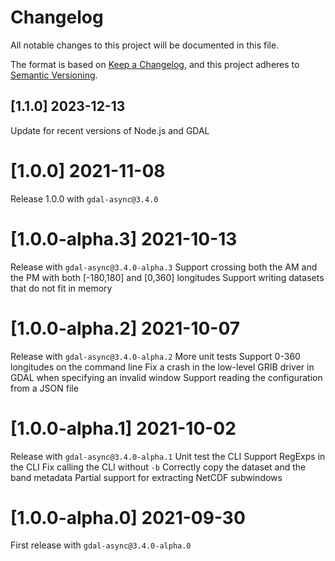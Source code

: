 # Changelog

All notable changes to this project will be documented in this file.

The format is based on [Keep a Changelog](https://keepachangelog.com/en/1.0.0/),
and this project adheres to [Semantic Versioning](https://semver.org/spec/v2.0.0.html).

## [1.1.0] 2023-12-13

Update for recent versions of Node.js and GDAL

# [1.0.0] 2021-11-08

Release 1.0.0 with `gdal-async@3.4.0`

# [1.0.0-alpha.3] 2021-10-13

Release with `gdal-async@3.4.0-alpha.3`
Support crossing both the AM and the PM with both [-180,180] and [0,360] longitudes
Support writing datasets that do not fit in memory

# [1.0.0-alpha.2] 2021-10-07

Release with `gdal-async@3.4.0-alpha.2`
More unit tests
Support 0-360 longitudes on the command line
Fix a crash in the low-level GRIB driver in GDAL when specifying an invalid window
Support reading the configuration from a JSON file

# [1.0.0-alpha.1] 2021-10-02

Release with `gdal-async@3.4.0-alpha.1`
Unit test the CLI
Support RegExps in the CLI
Fix calling the CLI without `-b`
Correctly copy the dataset and the band metadata
Partial support for extracting NetCDF subwindows

# [1.0.0-alpha.0] 2021-09-30

First release with `gdal-async@3.4.0-alpha.0`

